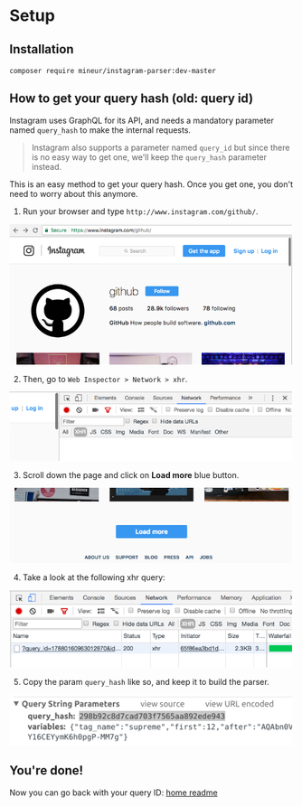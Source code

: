 # Setup
## Installation
```shell
composer require mineur/instagram-parser:dev-master
```

## How to get your query hash (old: query id)
Instagram uses GraphQL for its API, and needs a mandatory parameter named 
`query_hash` to make the internal requests.

> Instagram also supports a parameter named `query_id` but since
> there is no easy way to get one, we'll keep the `query_hash` parameter
> instead.

This is an easy method to get your query hash. Once you get one, you don't need 
to worry about this anymore.

1. Run your browser and type `http://www.instagram.com/github/`.
<img src="img/github-page.png" alt="Instagram Github page" width="500">

2. Then, go to `Web Inspector > Network > xhr`.
<img src="img/web-inspector.png" alt="Chrome web inspector" width="500">

3. Scroll down the page and click on **Load more** blue button.
<img src="img/load-more.png" alt="Instagram load more" width="500">

4. Take a look at the following xhr query:
<img src="img/xhr-queries.png" alt="Instagram xhr queries" width="500">

5. Copy the param `query_hash` like so, and keep it to build the parser.
<img src="img/query-hash.png" alt="Instagram xhr queries" width="500">

## You're done!
Now you can go back with your query ID: [home readme](../README.md)